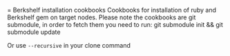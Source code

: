 = Berkshelf installation cookbooks
Cookbooks for installation of ruby and Berkshelf gem on target nodes.
Please note the cookbooks are git submodule, in order to fetch them you need to run:
    git submodule init && git submodule update

Or use `--recursive` in your clone command
